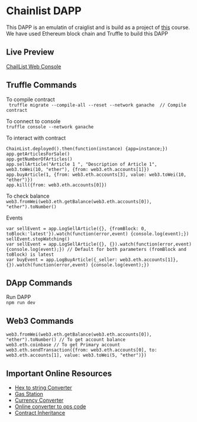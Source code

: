# Chainlist DAPP

This DAPP is an emulatin of craiglist and is build as a project of [this](https://www.udemy.com/getting-started-with-ethereum-solidity-development/) course.  
We have used Ethereum block chain and Truffle to build this DAPP

## Live Preview
[ChailList Web Console](https://kamranali.in/Chainlist/)

## Truffle Commands
To compile contract  
``` truffle migrate --compile-all --reset --network ganache  // Compile contract```

To connect to console  
``` truffle console --network ganache ```

To interact with contract  
```
ChainList.deployed().then(function(instance) {app=instance;})
app.getArticlesForSale()
app.getNumberOfArticles()
app.sellArticle("Article 1 ", "Description of Article 1", web3.toWei(10, "ether"), {from: web3.eth.accounts[1]})
app.buyArticle(1, {from: web3.eth.accounts[3], value: web3.toWei(10, "ether")})
app.kill({from: web3.eth.accounts[0]})
```

To check balance  
``` web3.fromWei(web3.eth.getBalance(web3.eth.accounts[0]), "ether").toNumber() ```

Events  
``` 
var sellEvent = app.LogSellArticle({}, {fromBlock: 0, toBlock:'latest'}).watch(function(error,event) {console.log(event);}) 
sellEvent.stopWatching()
var sellEvent = app.LogSellArticle({}, {}).watch(function(error,event) {console.log(event);}) // Default for both parameters (fromBlock and toBlock) is latest
var buyEvent = app.LogBuyArticle({_seller: web3.eth.accounts[1]}, {}).watch(function(error,event) {console.log(event);})
```

## DApp Commands
Run DAPP  
``` npm run dev ```

## Web3 Commands
```
web3.fromWei(web3.eth.getBalance(web3.eth.accounts[0]), "ether").toNumber() // To get account balance
web3.eth.coinbase // To get Primary account
web3.eth.sendTransaction({from: web3.eth.accounts[0], to: web3.eth.accounts[1], value: web3.toWei(5, "ether")})
```

## Important Online Resources
- [Hex to string Converter](https://codebeautify.org/hex-string-converter)
- [Gas Station](https://ethgasstation.info/)
- [Currency Converter](https://converter.murkin.me/)
- [Online converter to ops code](https://etherscan.io/opcode-tool)
- [Contract Inheritance](http://solidity.readthedocs.io/en/latest/contracts.html#inheritance)